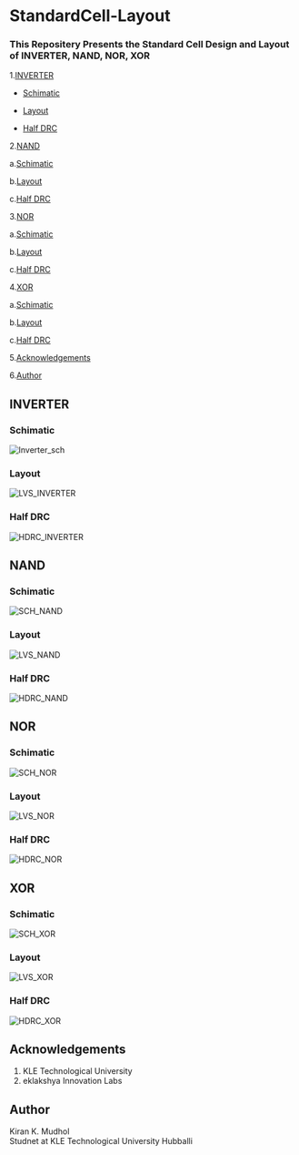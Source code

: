 # StandardCell-Layout
### This Repositery Presents the Standard Cell Design and Layout of INVERTER, NAND, NOR, XOR
1.[INVERTER](#INVERTER)

   * [Schimatic](#Schimatic)
   * [Layout](#Layout)
  
   * [Half DRC](#Half-DRC)

2.[NAND](#NAND)

   a.[Schimatic](#Schimatic)
  
   b.[Layout](#Layout)
  
   c.[Half DRC](#Half-DRC)

3.[NOR](#NOR)

   a.[Schimatic](#Schimatic)
  
   b.[Layout](#Layout)
  
   c.[Half DRC](#Half-DRC)

4.[XOR](#XOR)

   a.[Schimatic](#Schimatic)
  
   b.[Layout](#Layout)
  
   c.[Half DRC](#Half-DRC)



5.[Acknowledgements](#Acknowledgements)

6.[Author](#Author)

## INVERTER

### Schimatic

![Inverter_sch](https://user-images.githubusercontent.com/59924751/150633681-9c6b0e65-2f49-4637-9277-911a859b245f.png)
 
### Layout

![LVS_INVERTER](https://user-images.githubusercontent.com/59924751/150634368-ba4001aa-cebe-4c5f-a887-ad0d76a610fc.png)

### Half DRC

![HDRC_INVERTER](https://user-images.githubusercontent.com/59924751/150634390-5976ca6d-9141-4303-91dd-83a846e4988d.png)

## NAND

### Schimatic

![SCH_NAND](https://user-images.githubusercontent.com/59924751/150634470-a57f24bc-3946-4773-88e7-4334bb2be11a.png)
 
### Layout

![LVS_NAND](https://user-images.githubusercontent.com/59924751/150634479-269343c7-33ac-4419-a5d6-1324387348e7.png)

### Half DRC

![HDRC_NAND](https://user-images.githubusercontent.com/59924751/150634485-90d8c79c-1079-435c-9544-6eb95049085d.png)

## NOR

### Schimatic

![SCH_NOR](https://user-images.githubusercontent.com/59924751/150634521-733fe395-bf38-4818-b58c-92929d1c6a49.png)
 
### Layout

![LVS_NOR](https://user-images.githubusercontent.com/59924751/150634527-daec3964-c749-476b-bac6-f4adce86f986.png)

### Half DRC

![HDRC_NOR](https://user-images.githubusercontent.com/59924751/150634534-1a143ba0-618f-4b60-8ebf-16ec3ea98c8f.png)

## XOR

### Schimatic

![SCH_XOR](https://user-images.githubusercontent.com/59924751/150634572-412f474b-53df-4781-8af9-1fb090957226.png)
 
### Layout

![LVS_XOR](https://user-images.githubusercontent.com/59924751/150634581-1b99c94a-1c2b-4615-9065-238cf9f90663.png)

### Half DRC

![HDRC_XOR](https://user-images.githubusercontent.com/59924751/150634586-8807f9e1-4abd-49de-bd94-50a3af21b2f4.png)

## Acknowledgements
1. KLE Technological University
2. eklakshya Innovation Labs

## Author
 Kiran K. Mudhol <br /> 
 Studnet at KLE Technological University Hubballi

